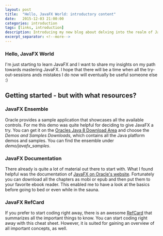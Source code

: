 ```yaml
---
layout: post
title:  "Hello, JavaFX World: introductory content"
date:   2015-12-03 21:00:00
categories: introduction
tags: [links, introduction]
description: Introducing my new blog about delving into the realm of JavaFX and prodiving some links to helpful material on the way towards mastering JavaFX.
excerpt_separator: <!--more-->
---
```


### Hello, JavaFX World

I'm just starting to learn JavaFX and I want to share my insights on my path towards mastering JavaFX. I hope that there will be a time when all the try-out-sessions ands mistakes I do now will eventually be useful someone else :) 

<!--more-->

## Getting started - but with what resources?
### JavaFX Ensemble
Oracle provides a sample application that showcases all the available controls. For me this demo was quite helpful for deciding to give JavaFX a try. You can get it on the [Oracles Java 8 Download Area](http://www.oracle.com/technetwork/java/javase/downloads/jdk8-downloads-2133151.html) and choose the *Demos and Samples Downloads*, which contains all the Java platform demos and samples. You can find the ensemble under *demo/javafx_samples*. 

### JavaFX Documentation
There already is quite a lot of material out there to start with.  What I found helpful was the documentation of [JavaFX on Oracle's website](http://docs.oracle.com/javase/8/javafx/get-started-tutorial/index.html). Fortunately you can download all the chapters as mobi or epub and then put them to your favorite ebook reader. This enabled me to have a look at the basics before going to bed or even while in the sauna.

### JavaFX RefCard
If you prefer to start coding right away, there is an awesome [RefCard](https://dzone.com/refcardz/javafx-8-1) that summarizes all the important things to know. You can start coding right away with this cheat sheet. However, it is suited for gaining an overview of all important concepts, as well.

